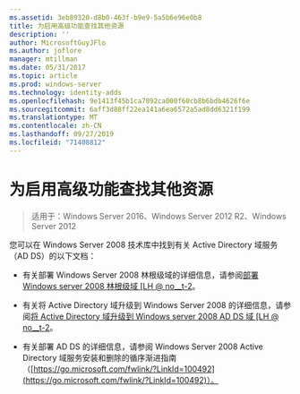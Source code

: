 ```yaml
---
ms.assetid: 3eb89320-d8b0-463f-b9e9-5a5b6e96e0b8
title: 为启用高级功能查找其他资源
description: ''
author: MicrosoftGuyJFlo
ms.author: joflore
manager: mtillman
ms.date: 05/31/2017
ms.topic: article
ms.prod: windows-server
ms.technology: identity-adds
ms.openlocfilehash: 9e1413f45b1ca7092ca000f60cb8b6bdb4626f6e
ms.sourcegitcommit: 6aff3d88ff22ea141a6ea6572a5ad8dd6321f199
ms.translationtype: MT
ms.contentlocale: zh-CN
ms.lasthandoff: 09/27/2019
ms.locfileid: "71408812"
---
```

# <a name="finding-additional-resources-for-enabling-advanced-features"></a>为启用高级功能查找其他资源

>适用于：Windows Server 2016、Windows Server 2012 R2、Windows Server 2012

您可以在 Windows Server 2008 技术库中找到有关 Active Directory 域服务（AD DS）的以下文档：  
  
-   有关部署 Windows Server 2008 林根级域的详细信息，请参阅[部署 Windows server 2008 林根级域 \[LH @ no__t-2](assetId:///92406e8d-dc1c-4740-a00a-2c4032896dd1)。  
  
-   有关将 Active Directory 域升级到 Windows Server 2008 的详细信息，请参阅[将 Active Directory 域升级到 Windows server 2008 AD DS 域 \[LH @ no__t-2](assetId:///9c91be5f-df14-40b2-b176-2b1852a51e61)。  
  
-   有关部署 AD DS 的详细信息，请参阅 Windows Server 2008 Active Directory 域服务安装和删除的循序渐进指南（[https://go.microsoft.com/fwlink/?LinkId=100492](https://go.microsoft.com/fwlink/?LinkId=100492)）。  
  


